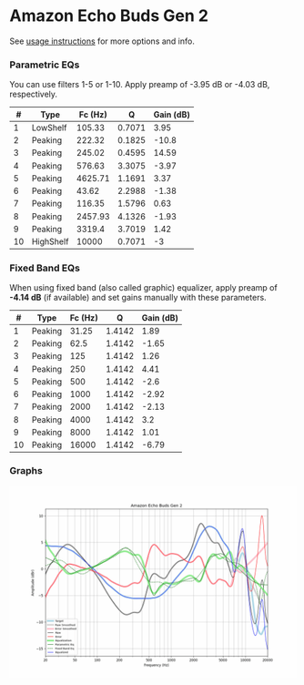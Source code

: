 # Amazon Echo Buds Gen 2
See [usage instructions](https://github.com/jaakkopasanen/AutoEq#usage) for more options and info.

### Parametric EQs
You can use filters 1-5 or 1-10. Apply preamp of -3.95 dB or -4.03 dB, respectively.

|   # | Type      |   Fc (Hz) |      Q |   Gain (dB) |
|-----|-----------|-----------|--------|-------------|
|   1 | LowShelf  |    105.33 | 0.7071 |        3.95 |
|   2 | Peaking   |    222.32 | 0.1825 |      -10.8  |
|   3 | Peaking   |    245.02 | 0.4595 |       14.59 |
|   4 | Peaking   |    576.63 | 3.3075 |       -3.97 |
|   5 | Peaking   |   4625.71 | 1.1691 |        3.37 |
|   6 | Peaking   |     43.62 | 2.2988 |       -1.38 |
|   7 | Peaking   |    116.35 | 1.5796 |        0.63 |
|   8 | Peaking   |   2457.93 | 4.1326 |       -1.93 |
|   9 | Peaking   |   3319.4  | 3.7019 |        1.42 |
|  10 | HighShelf |  10000    | 0.7071 |       -3    |

### Fixed Band EQs
When using fixed band (also called graphic) equalizer, apply preamp of **-4.14 dB** (if available) and set gains manually with these parameters.

|   # | Type    |   Fc (Hz) |      Q |   Gain (dB) |
|-----|---------|-----------|--------|-------------|
|   1 | Peaking |     31.25 | 1.4142 |        1.89 |
|   2 | Peaking |     62.5  | 1.4142 |       -1.65 |
|   3 | Peaking |    125    | 1.4142 |        1.26 |
|   4 | Peaking |    250    | 1.4142 |        4.41 |
|   5 | Peaking |    500    | 1.4142 |       -2.6  |
|   6 | Peaking |   1000    | 1.4142 |       -2.92 |
|   7 | Peaking |   2000    | 1.4142 |       -2.13 |
|   8 | Peaking |   4000    | 1.4142 |        3.2  |
|   9 | Peaking |   8000    | 1.4142 |        1.01 |
|  10 | Peaking |  16000    | 1.4142 |       -6.79 |

### Graphs
![](./Amazon%20Echo%20Buds%20Gen%202.png)
